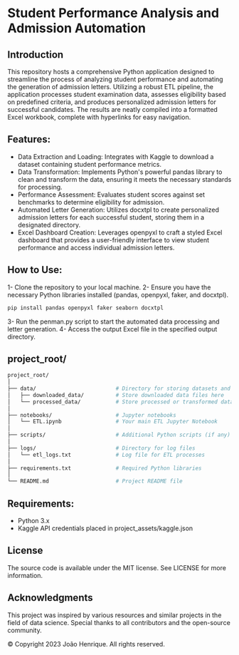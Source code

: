 # Student Performance Analysis and Admission Automation

## Introduction
 This repository hosts a comprehensive Python application designed to streamline the process of analyzing student performance and automating the generation of admission letters. Utilizing a robust ETL pipeline, the application processes student examination data, assesses eligibility based on predefined criteria, and produces personalized admission letters for successful candidates. The results are neatly compiled into a formatted Excel workbook, complete with hyperlinks for easy navigation.

## Features:
- Data Extraction and Loading: Integrates with Kaggle to download a dataset containing student performance metrics.
- Data Transformation: Implements Python's powerful pandas library to clean and transform the data, ensuring it meets the necessary standards for processing.
- Performance Assessment: Evaluates student scores against set benchmarks to determine eligibility for admission.
- Automated Letter Generation: Utilizes docxtpl to create personalized admission letters for each successful student, storing them in a designated directory.
- Excel Dashboard Creation: Leverages openpyxl to craft a styled Excel dashboard that provides a user-friendly interface to view student performance and access individual admission letters.

## How to Use:
1- Clone the repository to your local machine.
2- Ensure you have the necessary Python libraries installed (pandas, openpyxl, faker, and docxtpl).
```sh
pip install pandas openpyxl faker seaborn docxtpl
```
3- Run the penman.py script to start the automated data processing and letter generation.
4- Access the output Excel file in the specified output directory.

## project_root/

```sh
project_root/
│
├── data/                         # Directory for storing datasets and related files
│   ├── downloaded_data/          # Store downloaded data files here
│   └── processed_data/           # Store processed or transformed data here
│
├── notebooks/                    # Jupyter notebooks
│   └── ETL.ipynb                 # Your main ETL Jupyter Notebook
│
├── scripts/                      # Additional Python scripts (if any)
│
├── logs/                         # Directory for log files
│   └── etl_logs.txt              # Log file for ETL processes
│
├── requirements.txt              # Required Python libraries
│
└── README.md                     # Project README file

```

## Requirements:
- Python 3.x
- Kaggle API credentials placed in project_assets/kaggle.json

## License

The source code is available under the MIT license. See LICENSE for more information.

## Acknowledgments

This project was inspired by various resources and similar projects in the field of data science. Special thanks to all contributors and the open-source community.

© Copyright 2023 João Henrique. All rights reserved.

